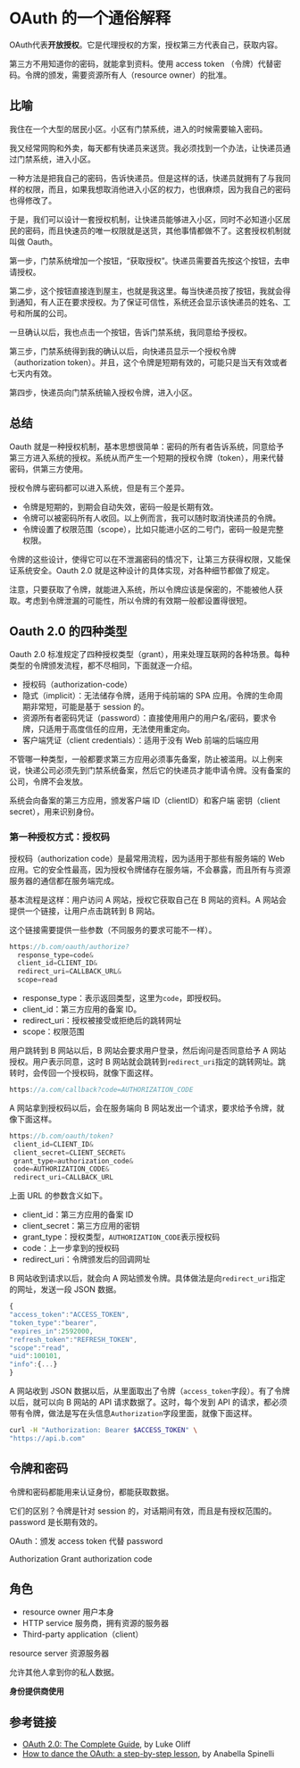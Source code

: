 # OAuth 的一个通俗解释

OAuth代表**开放授权**。它是代理授权的方案，授权第三方代表自己，获取内容。

第三方不用知道你的密码，就能拿到资料。使用 access token （令牌）代替密码。令牌的颁发，需要资源所有人（resource owner）的批准。

## 比喻

我住在一个大型的居民小区。小区有门禁系统，进入的时候需要输入密码。

我又经常网购和外卖，每天都有快递员来送货。我必须找到一个办法，让快递员通过门禁系统，进入小区。

一种方法是把我自己的密码，告诉快递员。但是这样的话，快递员就拥有了与我同样的权限，而且，如果我想取消他进入小区的权力，也很麻烦，因为我自己的密码也得修改了。

于是，我们可以设计一套授权机制，让快递员能够进入小区，同时不必知道小区居民的密码，而且快速员的唯一权限就是送货，其他事情都做不了。这套授权机制就叫做 Oauth。

第一步，门禁系统增加一个按钮，“获取授权”。快递员需要首先按这个按钮，去申请授权。

第二步，这个按钮直接连到屋主，也就是我这里。每当快递员按了按钮，我就会得到通知，有人正在要求授权。为了保证可信性，系统还会显示该快递员的姓名、工号和所属的公司。

一旦确认以后，我也点击一个按钮，告诉门禁系统，我同意给予授权。

第三步，门禁系统得到我的确认以后，向快递员显示一个授权令牌（authorization token）。并且，这个令牌是短期有效的，可能只是当天有效或者七天内有效。

第四步，快递员向门禁系统输入授权令牌，进入小区。

## 总结

Oauth 就是一种授权机制，基本思想很简单：密码的所有者告诉系统，同意给予第三方进入系统的授权。系统从而产生一个短期的授权令牌（token），用来代替密码，供第三方使用。

授权令牌与密码都可以进入系统，但是有三个差异。

- 令牌是短期的，到期会自动失效，密码一般是长期有效。
- 令牌可以被密码所有人收回。以上例而言，我可以随时取消快递员的令牌。
- 令牌设置了权限范围（scope），比如只能进小区的二号门，密码一般是完整权限。

令牌的这些设计，使得它可以在不泄漏密码的情况下，让第三方获得权限，又能保证系统安全。Oauth 2.0 就是这种设计的具体实现，对各种细节都做了规定。

注意，只要获取了令牌，就能进入系统，所以令牌应该是保密的，不能被他人获取。考虑到令牌泄漏的可能性，所以令牌的有效期一般都设置得很短。

## Oauth 2.0 的四种类型

Oauth 2.0 标准规定了四种授权类型（grant），用来处理互联网的各种场景。每种类型的令牌颁发流程，都不尽相同，下面就逐一介绍。

- 授权码（authorization-code）
- 隐式（implicit）：无法储存令牌，适用于纯前端的 SPA 应用。令牌的生命周期非常短，可能是基于 session 的。
- 资源所有者密码凭证（password）：直接使用用户的用户名/密码，要求令牌，只适用于高度信任的应用，无法使用重定向。
- 客户端凭证（client credentials）：适用于没有 Web 前端的后端应用

不管哪一种类型，一般都要求第三方应用必须事先备案，防止被滥用。以上例来说，快递公司必须先到门禁系统备案，然后它的快递员才能申请令牌。没有备案的公司，令牌不会发放。

系统会向备案的第三方应用，颁发客户端 ID（clientID）和客户端 密钥（client secret），用来识别身份。

### 第一种授权方式：授权码

授权码（authorization code）是最常用流程，因为适用于那些有服务端的 Web 应用。它的安全性最高，因为授权令牌储存在服务端，不会暴露，而且所有与资源服务器的通信都在服务端完成。

基本流程是这样：用户访问 A 网站，授权它获取自己在 B 网站的资料。A 网站会提供一个链接，让用户点击跳转到 B 网站。

这个链接需要提供一些参数（不同服务的要求可能不一样）。

```javascript
https://b.com/oauth/authorize?
  response_type=code&
  client_id=CLIENT_ID&
  redirect_uri=CALLBACK_URL&
  scope=read
```

- response_type：表示返回类型，这里为`code`，即授权码。
- client_id：第三方应用的备案 ID。
- redirect_uri：授权被接受或拒绝后的跳转网址
- scope：权限范围

用户跳转到 B 网站以后，B 网站会要求用户登录，然后询问是否同意给予 A 网站授权。用户表示同意，这时 B 网站就会跳转到`redirect_uri`指定的跳转网址。跳转时，会传回一个授权码，就像下面这样。

```javascript
https://a.com/callback?code=AUTHORIZATION_CODE
```

A 网站拿到授权码以后，会在服务端向 B 网站发出一个请求，要求给予令牌，就像下面这样。

```javascript
https://b.com/oauth/token?
 client_id=CLIENT_ID&
 client_secret=CLIENT_SECRET&
 grant_type=authorization_code&
 code=AUTHORIZATION_CODE&
 redirect_uri=CALLBACK_URL
```

上面 URL 的参数含义如下。

- client_id：第三方应用的备案 ID
- client_secret：第三方应用的密钥
- grant_type：授权类型，`AUTHORIZATION_CODE`表示授权码
- code：上一步拿到的授权码
- redirect_uri：令牌颁发后的回调网址

B 网站收到请求以后，就会向 A 网站颁发令牌。具体做法是向`redirect_uri`指定的网址，发送一段 JSON 数据。

```javascript
{    
"access_token":"ACCESS_TOKEN",
"token_type":"bearer",
"expires_in":2592000,
"refresh_token":"REFRESH_TOKEN",
"scope":"read",
"uid":100101,
"info":{...}
}
```

A 网站收到 JSON 数据以后，从里面取出了令牌（`access_token`字段）。有了令牌以后，就可以向 B 网站的 API 请求数据了。这时，每个发到 API 的请求，都必须带有令牌，做法是写在头信息`Authorization`字段里面，就像下面这样。

```bash
curl -H "Authorization: Bearer $ACCESS_TOKEN" \
"https://api.b.com"
```

## 令牌和密码

令牌和密码都能用来认证身份，都能获取数据。

它们的区别？令牌是针对 session 的，对话期间有效，而且是有授权范围的。password 是长期有效的。

OAuth：颁发 access token 代替 password

Authorization Grant
authorization code

## 角色

- resource owner 用户本身
- HTTP service 服务商，拥有资源的服务器
- Third-party application（client）

resource server 资源服务器

允许其他人拿到你的私人数据。



**身份提供商使用**

## 参考链接

- [OAuth 2.0: The Complete Guide](https://lukeoliff.com/oauth2-the-complete-guide/), by Luke Oliff
- [How to dance the OAuth: a step-by-step lesson](https://medium.freecodecamp.org/how-to-dance-the-oauth-a-step-by-step-lesson-fd2364d89742),  by Anabella Spinelli
